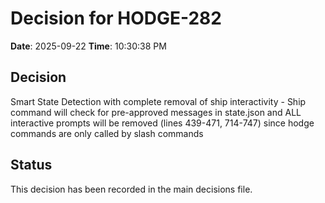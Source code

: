 # Decision for HODGE-282

**Date**: 2025-09-22
**Time**: 10:30:38 PM

## Decision
Smart State Detection with complete removal of ship interactivity - Ship command will check for pre-approved messages in state.json and ALL interactive prompts will be removed (lines 439-471, 714-747) since hodge commands are only called by slash commands

## Status
This decision has been recorded in the main decisions file.

